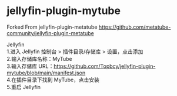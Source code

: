 # jellyfin-plugin-mytube
Forked From jellyfin-plugin-metatube
https://github.com/metatube-community/jellyfin-plugin-metatube


Jellyfin
<br> 1.进入 Jellyfin 控制台 > 插件目录/存储库 > 设置，点击添加
<br> 2.输入存储库名称：MyTube
<br> 3.输入存储库 URL：https://github.com/Topbcy/jellyfin-plugin-mytube/blob/main/manifest.json
<br> 4.在插件目录下找到 MyTube，点击安装
<br> 5.重启 Jellyfin
